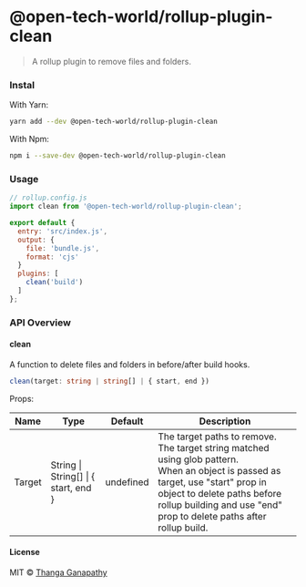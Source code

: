 # @open-tech-world/rollup-plugin-clean

> A rollup plugin to remove files and folders.

### Instal

With Yarn:

```sh
yarn add --dev @open-tech-world/rollup-plugin-clean
```

With Npm:

```sh
npm i --save-dev @open-tech-world/rollup-plugin-clean
```

### Usage

```js
// rollup.config.js
import clean from '@open-tech-world/rollup-plugin-clean';

export default {
  entry: 'src/index.js',
  output: {
    file: 'bundle.js',
    format: 'cjs'
  }
  plugins: [
    clean('build')
  ]
};
```

### API Overview

#### **clean**

A function to delete files and folders in before/after build hooks.

```ts
clean(target: string | string[] | { start, end })
```

Props:

| Name | Type   | Default | Description                              |
| ---- | ------ | ------- | ---------------------------------------- |
| Target | String \| String[] \| { start, end } | undefined    | The target paths to remove. <br> The target string matched using glob pattern.<br> When an object is passed as target, use "start" prop in object to delete paths before rollup building and use "end" prop to delete paths after rollup build. |

#### License

MIT © [Thanga Ganapathy](https://github.com/ganapathy888)
